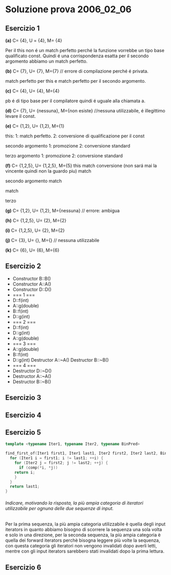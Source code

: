 # Soluzione prova 2006_02_06

## Esercizio 1


**(a)** C= {4}, U = {4}, M= {4}

Per il this non é un match perfetto perché la funzione vorrebbe un tipo base qualificato const.
Quindi é una corrispondenza esatta
per il secondo argomento abbiamo un match perfetto.


**(b)** C= {7}, U= {7}, M={7} // errore di compilazione perché é privata.

match perfetto per this e match perfetto per il secondo argomento.

**(c)** C= {4}, U= {4}, M={4}

pb é di tipo base per il compilatore
quindi é uguale alla chiamata a.

**(d)**
C= {7}, U= {nessuna}, M={non esiste} //nessuna utilizzabile,
é illegittimo levare il const.

**(e)**
C= {1,2}, U= {1,2}, M={1}

this:
1: match perfetto.
2: conversione di qualificazione per il const

secondo argomento
1: promozione
2: conversione standard

terzo argomento
1: promozione
2:	conversione standard


**(f)**
C= {1,2,5}, U= {1,2,5}, M={5}
this
match
conversione (non sará mai la vincente quindi non la guardo piu)
match

secondo argomento
match

match

terzo

**(g)**
C= {1,2}, U= {1,2}, M={nessuna} // errore: ambigua

**(h)**
C= {1,2,5}, U= {2}, M={2}

**(i)**
C= {1,2,5}, U= {2}, M={2}

**(j)**
C= {3}, U= {}, M={} // nessuna utilizzabile

**(k)**
C= {6}, U= {6}, M={6}




## Esercizio 2

* Constructor B::B()
* Constructor A::A()
* Constructor D::D()
* === 1 ===
* D::f(int)
* A::g(double)
* B::f(int)
* D::g(int)
* === 2 ===
* D::f(int)
* D::g(int)
* A::g(double)
* === 3 ===
* A::g(double)
* B::f(int)
* D::g(int)
Destructor A::~A()
Destructor B::~B()
* === 4 ===
* Destructor D::~D()
* Destructor A::~A()
* Destructor B::~B()





## Esercizio 3
## Esercizio 4
## Esercizio 5

```c++
template <typename Iter1, typename Iter2, typename BinPred>

find_first_of(Iter1 first1, Iter1 last1, Iter2 first2, Iter2 last2, BinPred comp) {
  for (Iter1 i = first1; i != last1; ++i) {
    for (Iter2 j = first2; j != last2; ++j) {
      if (comp(*i, *j))
	return i;
    }
  }
  return last1;
}
```

###### Indicare, motivando la risposta, la più ampia categoria di iteratori utilizzabile per ognuna delle due sequenze di input.

Per la prima sequenza, la più ampia categoria utilizzabile è quella degli input iterators in quanto abbiamo bisogno di scorrere la sequenza una sola volta e solo in una direzione, per la seconda sequenza, la più ampia categoria è quella dei forward iterators perchè bisogna leggere più volte la sequenza, con questa categoria gli iteratori non vengono invalidati dopo averli letti, mentre con gli input iterators sarebbero stati invalidati dopo la prima lettura.


## Esercizio 6
